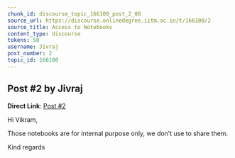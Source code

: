 ```yaml
---
chunk_id: discourse_topic_166100_post_2_00
source_url: https://discourse.onlinedegree.iitm.ac.in/t/166100/2
source_title: Access to Notebooks
content_type: discourse
tokens: 58
username: Jivraj
post_number: 2
topic_id: 166100
---
```


## Post #2 by Jivraj

**Direct Link**: [Post #2](https://discourse.onlinedegree.iitm.ac.in/t/166100/2)

Hi Vikram,

Those notebooks are for internal purpose only, we don’t use to share them.

Kind regards
